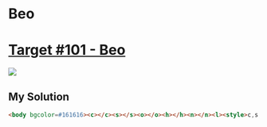 # Beo
#  [Target #101 - Beo](https://cssbattle.dev/play/101)

![](https://cssbattle.dev/targets/101.png)


## My Solution
```HTML
<body bgcolor=#161616><c></c><s></s><o></o><h></h><n></n><l><style>c,s,o{position:fixed;border-radius:50%;top:50%;left:50%;transform:translate(-50%, -50%)}c{background:#000;width:200;height:200}s{border:solid+10px#E96A23;width:50;height:50}o{border:solid+45px#A22015;width:100;height: 100}h,n,l{width:70;height:38;border-radius:60px+60px+0+0;border:solid+15px;border-bottom:0;position:fixed}h{left:150;top: 185}n{left:50.88%;top:31.08%;transform:rotate(-121deg)}l{left:24.3%;top:30.79%;transform:rotate(119deg)}
```

[comment]: <> (## Optimized Solution)

[comment]: <> (```HTML)

[comment]: <> (<style>*{margin:75 50;background:radial-gradient&#40;circle,#eeB850 25px,0,#243D83 75px,0,transparent 125px,#243D83 125px&#41;no-repeat#6592CF}</style>)

[comment]: <> (```)

[comment]: <> (## Concept)

[comment]: <> (- Background)

[comment]: <> (- Radial-gradient)
